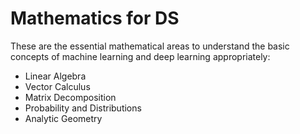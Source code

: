 # Mathematics for DS

These are the essential mathematical areas to understand the basic concepts of machine learning and deep learning appropriately:

- Linear Algebra
- Vector Calculus
- Matrix Decomposition
- Probability and Distributions
- Analytic Geometry


